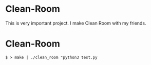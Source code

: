 # Clean-Room
This is very important project.
I make Clean Room with my friends.

# Clean-Room
    $ > make | ./clean_room "python3 test.py

